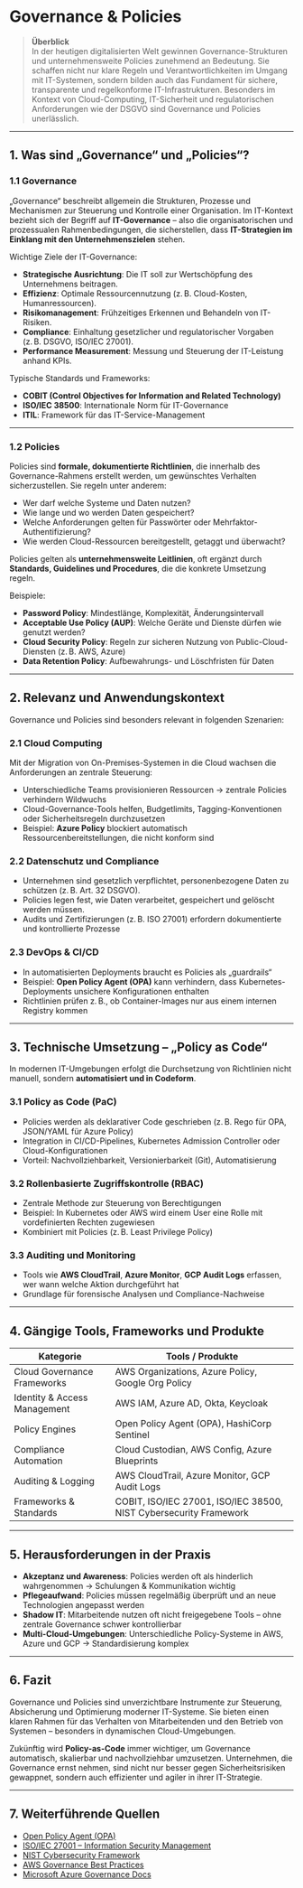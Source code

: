 # Governance & Policies

> **Überblick**  
> In der heutigen digitalisierten Welt gewinnen Governance-Strukturen und unternehmensweite Policies zunehmend an Bedeutung. Sie schaffen nicht nur klare Regeln und Verantwortlichkeiten im Umgang mit IT-Systemen, sondern bilden auch das Fundament für sichere, transparente und regelkonforme IT-Infrastrukturen. Besonders im Kontext von Cloud-Computing, IT-Sicherheit und regulatorischen Anforderungen wie der DSGVO sind Governance und Policies unerlässlich.

---

## 1. Was sind „Governance“ und „Policies“?

### 1.1 Governance

„Governance“ beschreibt allgemein die Strukturen, Prozesse und Mechanismen zur Steuerung und Kontrolle einer Organisation. Im IT-Kontext bezieht sich der Begriff auf **IT-Governance** – also die organisatorischen und prozessualen Rahmenbedingungen, die sicherstellen, dass **IT-Strategien im Einklang mit den Unternehmenszielen** stehen.

Wichtige Ziele der IT-Governance:
- **Strategische Ausrichtung**: Die IT soll zur Wertschöpfung des Unternehmens beitragen.
- **Effizienz**: Optimale Ressourcennutzung (z. B. Cloud-Kosten, Humanressourcen).
- **Risikomanagement**: Frühzeitiges Erkennen und Behandeln von IT-Risiken.
- **Compliance**: Einhaltung gesetzlicher und regulatorischer Vorgaben (z. B. DSGVO, ISO/IEC 27001).
- **Performance Measurement**: Messung und Steuerung der IT-Leistung anhand KPIs.

Typische Standards und Frameworks:
- **COBIT (Control Objectives for Information and Related Technology)**
- **ISO/IEC 38500**: Internationale Norm für IT-Governance
- **ITIL**: Framework für das IT-Service-Management

---

### 1.2 Policies

Policies sind **formale, dokumentierte Richtlinien**, die innerhalb des Governance-Rahmens erstellt werden, um gewünschtes Verhalten sicherzustellen. Sie regeln unter anderem:

- Wer darf welche Systeme und Daten nutzen?
- Wie lange und wo werden Daten gespeichert?
- Welche Anforderungen gelten für Passwörter oder Mehrfaktor-Authentifizierung?
- Wie werden Cloud-Ressourcen bereitgestellt, getaggt und überwacht?

Policies gelten als **unternehmensweite Leitlinien**, oft ergänzt durch **Standards, Guidelines und Procedures**, die die konkrete Umsetzung regeln.

Beispiele:
- **Password Policy**: Mindestlänge, Komplexität, Änderungsintervall
- **Acceptable Use Policy (AUP)**: Welche Geräte und Dienste dürfen wie genutzt werden?
- **Cloud Security Policy**: Regeln zur sicheren Nutzung von Public-Cloud-Diensten (z. B. AWS, Azure)
- **Data Retention Policy**: Aufbewahrungs- und Löschfristen für Daten

---

## 2. Relevanz und Anwendungskontext

Governance und Policies sind besonders relevant in folgenden Szenarien:

### 2.1 Cloud Computing

Mit der Migration von On-Premises-Systemen in die Cloud wachsen die Anforderungen an zentrale Steuerung:
- Unterschiedliche Teams provisionieren Ressourcen → zentrale Policies verhindern Wildwuchs
- Cloud-Governance-Tools helfen, Budgetlimits, Tagging-Konventionen oder Sicherheitsregeln durchzusetzen
- Beispiel: **Azure Policy** blockiert automatisch Ressourcenbereitstellungen, die nicht konform sind

### 2.2 Datenschutz und Compliance

- Unternehmen sind gesetzlich verpflichtet, personenbezogene Daten zu schützen (z. B. Art. 32 DSGVO).
- Policies legen fest, wie Daten verarbeitet, gespeichert und gelöscht werden müssen.
- Audits und Zertifizierungen (z. B. ISO 27001) erfordern dokumentierte und kontrollierte Prozesse

### 2.3 DevOps & CI/CD

- In automatisierten Deployments braucht es Policies als „guardrails“
- Beispiel: **Open Policy Agent (OPA)** kann verhindern, dass Kubernetes-Deployments unsichere Konfigurationen enthalten
- Richtlinien prüfen z. B., ob Container-Images nur aus einem internen Registry kommen

---

## 3. Technische Umsetzung – „Policy as Code“

In modernen IT-Umgebungen erfolgt die Durchsetzung von Richtlinien nicht manuell, sondern **automatisiert und in Codeform**.

### 3.1 Policy as Code (PaC)

- Policies werden als deklarativer Code geschrieben (z. B. Rego für OPA, JSON/YAML für Azure Policy)
- Integration in CI/CD-Pipelines, Kubernetes Admission Controller oder Cloud-Konfigurationen
- Vorteil: Nachvollziehbarkeit, Versionierbarkeit (Git), Automatisierung

### 3.2 Rollenbasierte Zugriffskontrolle (RBAC)

- Zentrale Methode zur Steuerung von Berechtigungen
- Beispiel: In Kubernetes oder AWS wird einem User eine Rolle mit vordefinierten Rechten zugewiesen
- Kombiniert mit Policies (z. B. Least Privilege Policy)

### 3.3 Auditing und Monitoring

- Tools wie **AWS CloudTrail**, **Azure Monitor**, **GCP Audit Logs** erfassen, wer wann welche Aktion durchgeführt hat
- Grundlage für forensische Analysen und Compliance-Nachweise

---

## 4. Gängige Tools, Frameworks und Produkte

| Kategorie                     | Tools / Produkte                                                |
|------------------------------|-----------------------------------------------------------------|
| Cloud Governance Frameworks  | AWS Organizations, Azure Policy, Google Org Policy              |
| Identity & Access Management | AWS IAM, Azure AD, Okta, Keycloak                               |
| Policy Engines               | Open Policy Agent (OPA), HashiCorp Sentinel                     |
| Compliance Automation        | Cloud Custodian, AWS Config, Azure Blueprints                   |
| Auditing & Logging           | AWS CloudTrail, Azure Monitor, GCP Audit Logs                   |
| Frameworks & Standards       | COBIT, ISO/IEC 27001, ISO/IEC 38500, NIST Cybersecurity Framework |

---

## 5. Herausforderungen in der Praxis

- **Akzeptanz und Awareness**: Policies werden oft als hinderlich wahrgenommen → Schulungen & Kommunikation wichtig
- **Pflegeaufwand**: Policies müssen regelmäßig überprüft und an neue Technologien angepasst werden
- **Shadow IT**: Mitarbeitende nutzen oft nicht freigegebene Tools – ohne zentrale Governance schwer kontrollierbar
- **Multi-Cloud-Umgebungen**: Unterschiedliche Policy-Systeme in AWS, Azure und GCP → Standardisierung komplex

---

## 6. Fazit

Governance und Policies sind unverzichtbare Instrumente zur Steuerung, Absicherung und Optimierung moderner IT-Systeme. Sie bieten einen klaren Rahmen für das Verhalten von Mitarbeitenden und den Betrieb von Systemen – besonders in dynamischen Cloud-Umgebungen.

Zukünftig wird **Policy-as-Code** immer wichtiger, um Governance automatisch, skalierbar und nachvollziehbar umzusetzen. Unternehmen, die Governance ernst nehmen, sind nicht nur besser gegen Sicherheitsrisiken gewappnet, sondern auch effizienter und agiler in ihrer IT-Strategie.

---

## 7. Weiterführende Quellen

- [Open Policy Agent (OPA)](https://www.openpolicyagent.org/)
- [ISO/IEC 27001 – Information Security Management](https://www.iso.org/isoiec-27001-information-security.html)
- [NIST Cybersecurity Framework](https://www.nist.gov/cyberframework)
- [AWS Governance Best Practices](https://docs.aws.amazon.com/whitepapers/latest/establishing-your-cloud-foundation/governance.html)
- [Microsoft Azure Governance Docs](https://learn.microsoft.com/en-us/azure/governance/)